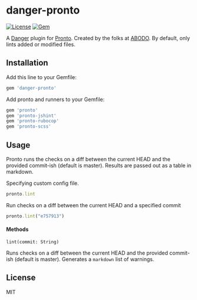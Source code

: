 # danger-pronto

[![License](http://img.shields.io/badge/license-MIT-green.svg?style=flat)](LICENSE.txt)
[![Gem](https://img.shields.io/gem/v/danger-pronto.svg?style=flat)](https://rubygems.org/gems/danger-pronto)

A [Danger](https://github.com/danger/danger) plugin for [Pronto](https://github.com/mmozuras/pronto).
Created by the folks at [ABODO](https://www.abodo.com). By default, only lints added or modified files.

## Installation

Add this line to your Gemfile:

```rb
gem 'danger-pronto'
```

Add pronto and runners to your Gemfile:

```rb
gem 'pronto'
gem 'pronto-jshint'
gem 'pronto-rubocop'
gem 'pronto-scss'
```

## Usage

Pronto runs the checks on a diff between the current HEAD and the provided commit-ish (default is master).
Results are passed out as a table in markdown.


Specifying custom config file.
```ruby
pronto.lint
```

Run checks on a diff between the current HEAD and a specified commit
```ruby
pronto.lint("e757913")
```

#### Methods


`lint(commit: String)`

 Runs checks on a diff between the current HEAD and the provided commit-ish (default is master). Generates a `markdown` list of warnings.



## License

MIT
